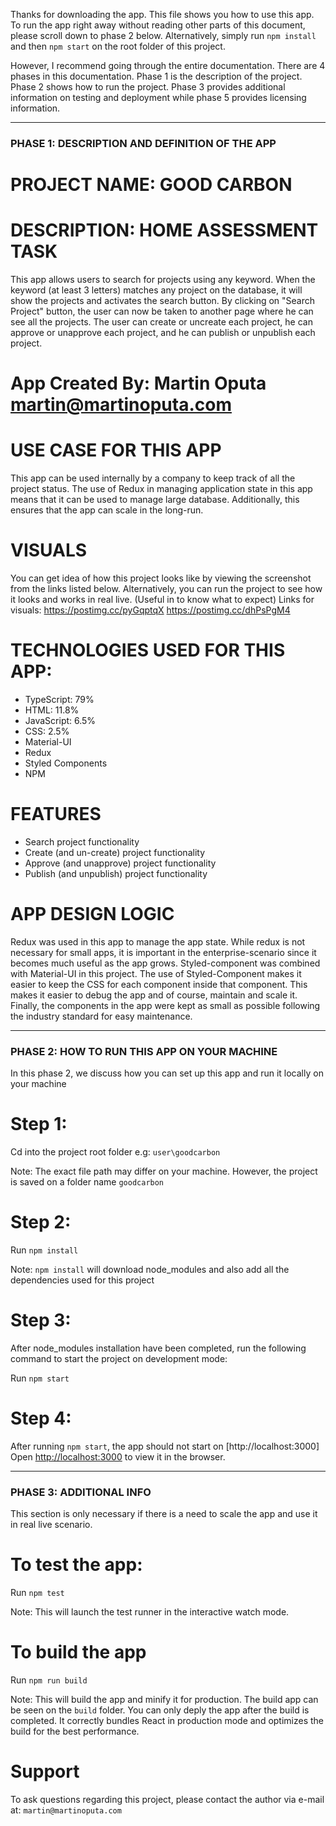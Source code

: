 Thanks for downloading the app. This file shows you how to use this app.  To run the app right away without reading other parts 
of this document, please scroll down to phase 2 below. Alternatively, simply run `npm install` and then `npm start` on the root folder of this project.

However, I recommend going through the entire documentation. There are 4 phases in this documentation. Phase 1 is the description of the  project.
Phase 2 shows how to run the project. Phase 3 provides additional information on testing and deployment while phase 5 provides licensing information.

*****************************************************************************************************************************************

### PHASE 1:  DESCRIPTION AND DEFINITION OF THE APP


# PROJECT NAME: GOOD CARBON

# DESCRIPTION: HOME ASSESSMENT TASK
This app allows users to search for projects using any keyword. When the keyword (at least 3 letters) matches any project on the database, it will show the projects and activates the search button. By clicking on "Search Project" button, the user can now be taken to another page where he can see all the projects. The user can create or uncreate each project, he can approve or unapprove each project, and he can publish or unpublish each project.

# App Created By: Martin Oputa <martin@martinoputa.com>

# USE CASE FOR THIS APP
This app can be used internally by a company to keep track of all the project status. The use of Redux in managing application state in this app means that it can be used to manage large database. Additionally, this ensures that the app can scale in the long-run.


# VISUALS
You can get idea of how this project looks like by viewing the screenshot from the links listed below. Alternatively, you can run the project to see how it looks and works in real live. (Useful in to know what to expect)
Links for visuals:
https://postimg.cc/pyGqptqX
https://postimg.cc/dhPsPgM4


# TECHNOLOGIES USED FOR THIS APP:
- TypeScript: 79%
- HTML: 11.8%
- JavaScript: 6.5%
- CSS: 2.5%
- Material-UI
- Redux
- Styled Components
- NPM


# FEATURES
- Search project functionality
- Create (and un-create) project functionality
- Approve (and unapprove) project functionality
- Publish (and unpublish) project functionality


# APP DESIGN LOGIC
Redux was used in this app to manage the app state. While redux is not necessary for small apps, it is important in the enterprise-scenario since it becomes much useful as the app grows. Styled-component was combined with Material-UI  in this project. The use of Styled-Component makes it easier to keep the CSS for each 
component inside that component. This makes it easier to debug the app and of course, maintain and scale it. Finally, the components in the app were kept as small as
possible following the industry standard for easy maintenance.

*****************************************************************************************************************************************


### PHASE 2:  HOW TO RUN THIS APP ON YOUR MACHINE

In this phase 2, we discuss how you can set up this app and run it locally on your machine

# Step 1:
Cd into the project root folder e.g: `user\goodcarbon`

Note: The exact file path may differ on your machine. However, the project is saved on a folder name `goodcarbon`

# Step 2:
Run `npm install`

Note: `npm install` will download node_modules and also add all the dependencies used for this project

# Step 3:
After node_modules installation have been completed, run the following command to start the project on development mode:

Run `npm start`

# Step 4:
After running `npm start`, the app should not start on [http://localhost:3000]
Open [http://localhost:3000](http://localhost:3000) to view it in the browser.


******************************************************************************************************************************************


### PHASE 3: ADDITIONAL INFO
This section is only necessary if there is a need to scale the app and use it in real live scenario.

# To test the app:
Run `npm test`

Note: This will launch the test runner in the interactive watch mode.

# To build the app
Run `npm run build`

Note: This will build the app and minify it for production. The build app can be seen on the  `build` folder. You can only deply the app after the build is completed.
It correctly bundles React in production mode and optimizes the build for the best performance.


# Support
To ask questions regarding this project, please contact the author via e-mail at: `martin@martinoputa.com`

